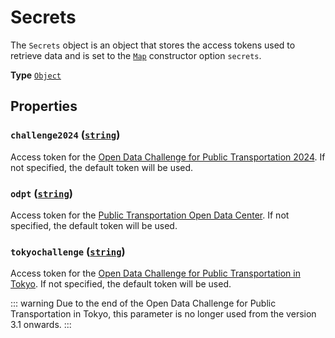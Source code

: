 # Secrets

The `Secrets` object is an object that stores the access tokens used to retrieve data and is set to the [`Map`](./map.md) constructor option `secrets`.

**Type** [`Object`](https://developer.mozilla.org/docs/Web/JavaScript/Reference/Global_Objects/Object)

## Properties

### **`challenge2024`** ([`string`](https://developer.mozilla.org/docs/Web/JavaScript/Reference/Global_Objects/String))

Access token for the [Open Data Challenge for Public Transportation 2024](https://challenge2024.odpt.org/index-e.html). If not specified, the default token will be used.

### **`odpt`** ([`string`](https://developer.mozilla.org/docs/Web/JavaScript/Reference/Global_Objects/Object))

Access token for the [Public Transportation Open Data Center](https://www.odpt.org/en/). If not specified, the default token will be used.

### **`tokyochallenge`** ([`string`](https://developer.mozilla.org/docs/Web/JavaScript/Reference/Global_Objects/String))

Access token for the [Open Data Challenge for Public Transportation in Tokyo](https://tokyochallenge.odpt.org/en/). If not specified, the default token will be used.

::: warning
Due to the end of the Open Data Challenge for Public Transportation in Tokyo, this parameter is no longer used from the version 3.1 onwards.
:::
